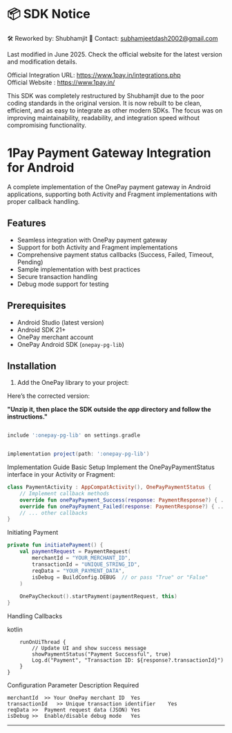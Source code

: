 # 📦 SDK Notice
🛠️ Reworked by: Shubhamjit
📧 Contact: subhamjeetdash2002@gmail.com

Last modified in June 2025. Check the official website for the latest version and modification details.

Official Integration URL: https://www.1pay.in/integrations.php <br>
Official Website : https://www.1pay.in/ 

This SDK was completely restructured by Shubhamjit due to the poor coding standards in the original version. It is now rebuilt to be clean, efficient, and as easy to integrate as other modern SDKs.
The focus was on improving maintainability, readability, and integration speed without compromising functionality.


# 1Pay Payment Gateway Integration for Android

A complete implementation of the OnePay payment gateway in Android applications, supporting both Activity and Fragment implementations with proper callback handling.

## Features

- Seamless integration with OnePay payment gateway
- Support for both Activity and Fragment implementations
- Comprehensive payment status callbacks (Success, Failed, Timeout, Pending)
- Sample implementation with best practices
- Secure transaction handling
- Debug mode support for testing

## Prerequisites

- Android Studio (latest version)
- Android SDK 21+
- OnePay merchant account
- OnePay Android SDK (`onepay-pg-lib`)

## Installation

1. Add the OnePay library to your project:

Here’s the corrected version:

**"Unzip it, then place the SDK outside the *app* directory and follow the instructions."**

```settings.gradle or settings.gradle.kts

include ':onepay-pg-lib' on settings.gradle

```

```gradle

implementation project(path: ':onepay-pg-lib')

```

Implementation Guide
Basic Setup
Implement the OnePayPaymentStatus interface in your Activity or Fragment:


```kotlin
class PaymentActivity : AppCompatActivity(), OnePayPaymentStatus {
    // Implement callback methods
    override fun onePayPayment_Success(response: PaymentResponse?) { ... }
    override fun onePayPayment_Failed(response: PaymentResponse?) { ... }
    // ... other callbacks
}
```

Initiating Payment

```kotlin
private fun initiatePayment() {
    val paymentRequest = PaymentRequest(
        merchantId = "YOUR_MERCHANT_ID",
        transactionId = "UNIQUE_STRING_ID",
        reqData = "YOUR_PAYMENT_DATA",
        isDebug = BuildConfig.DEBUG  // or pass "True" or "False" 
    )
    
    OnePayCheckout().startPayment(paymentRequest, this)
}
```


Handling Callbacks

kotlin
```override fun onePayPayment_Success(response: PaymentResponse?) {
    runOnUiThread {
        // Update UI and show success message
        showPaymentStatus("Payment Successful", true)
        Log.d("Payment", "Transaction ID: ${response?.transactionId}")
    }
}

```
Configuration
Parameter	Description	Required

```
merchantId	>> Your OnePay merchant ID	Yes
transactionId	>> Unique transaction identifier	Yes
reqData >>	Payment request data (JSON)	Yes
isDebug >>	Enable/disable debug mode	Yes
```



__________________________________

